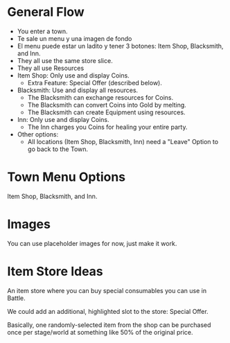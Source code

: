 
# General Flow
- You enter a town.
- Te sale un menu y una imagen de fondo
- El menu puede estar un ladito y tener 3 botones: Item Shop, Blacksmith, and Inn.
- They all use the same store slice.
- They all use Resources
- Item Shop: Only use and display Coins.
  - Extra Feature: Special Offer (described below).
- Blacksmith: Use and display all resources.
  - The Blacksmith can exchange resources for Coins.
  - The Blacksmith can convert Coins into Gold by melting.
  - The Blacksmith can create Equipment using resources.
- Inn: Only use and display Coins.
  - The Inn charges you Coins for healing your entire party.
- Other options:
  - All locations (Item Shop, Blacksmith, Inn) need a "Leave" Option to go back to the Town.

# Town Menu Options
Item Shop, Blacksmith, and Inn.

# Images
You can use placeholder images for now, just make it work.

# Item Store Ideas

An item store where you can buy special consumables you can use in Battle.

We could add an additional, highlighted slot to the store: Special Offer.

Basically, one randomly-selected item from the shop can be purchased once per stage/world at something like 50% of the original price.

